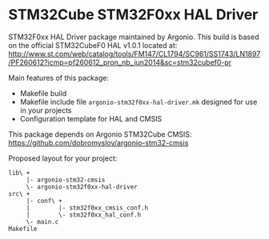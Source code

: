 STM32Cube STM32F0xx HAL Driver
==============================

STM32F0xx HAL Driver package maintained by Argonio.
This build is based on the official STM32CubeF0 HAL v1.0.1 located at:
http://www.st.com/web/catalog/tools/FM147/CL1794/SC961/SS1743/LN1897/PF260612?icmp=pf260612_pron_nb_jun2014&sc=stm32cubef0-pr

Main features of this package:
* Makefile build
* Makefile include file `argonio-stm32f0xx-hal-driver.mk` designed for use in your projects
* Configuration template for HAL and CMSIS

This package depends on Argonio STM32Cube CMSIS:
https://github.com/dobromyslov/argonio-stm32-cmsis

Proposed layout for your project:

    lib\ +
         |- argonio-stm32-cmsis
         \- argonio-stm32f0xx-hal-driver
    src\ +
         |- conf\ +
         |        |- stm32f0xx_cmsis_conf.h
         |        \- stm32f0xx_hal_conf.h
         \- main.c
    Makefile
